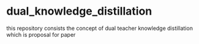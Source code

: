 # dual_knowledge_distillation
this repository consists the concept of dual teacher knowledge distillation which is proposal for paper
